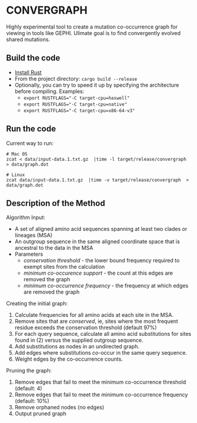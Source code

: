 # CONVERGRAPH
Highly experimental tool to create a mutation co-occurrence graph for viewing in tools like GEPHI. Ulimate goal is to find convergently evolved shared mutations.

## Build the code

- [Install Rust](https://www.rust-lang.org/tools/install)
- From the project directory: `cargo build --release`
- Optionally, you can try to speed it up by specifying the architecture before compiling. Examples: 
  - `export RUSTFLAGS="-C target-cpu=haswell"`
  - `export RUSTFLAGS="-C target-cpu=native"`
  - `export RUSTFLAGS="-C target-cpu=x86-64-v3"`

## Run the code
Current way to run:

```{bash}
# Mac OS
zcat < data/input-data.1.txt.gz  |time -l target/release/convergraph  > data/graph.dot

# Linux
zcat data/input-data.1.txt.gz  |time -v target/release/convergraph  > data/graph.dot
```

## Description of the Method

Algorithm Input: 
- A set of aligned amino acid sequences spanning at least two clades or lineages (MSA)
- An outgroup sequence in the same aligned coordinate space that is ancestral to the data in the MSA
- Parameters
  - *conservation threshold* - the lower bound frequency required to exempt sites from the calculation
  - *minimum co-occurence support* - the count at this edges are removed the graph
  - *minimum co-occurrence frequency* - the frequency at which edges are removed the graph

Creating the initial graph:
1. Calculate frequencies for all amino acids at each site in the MSA. 
2. Remove sites that are *conserved*, ie, sites where the most frequent residue exceeds the conservation threshold (default 97%)
3. For each query sequence, calculate all amino acid substitutions for sites found in (2) versus the supplied outgroup sequence.
4. Add substitutions as nodes in an undirected graph.
5. Add edges where substitutions co-occur in the same query sequence.
6. Weight edges by the co-occurrence counts.

Pruning the graph:
1. Remove edges that fail to meet the minimum co-occurrence threshold (default: 4)
2. Remove edges that fail to meet the minimum co-occurrence frequency (default: 10%)
3. Remove orphaned nodes (no edges)
4. Output pruned graph
